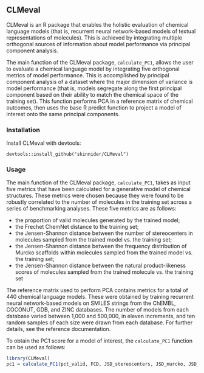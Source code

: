 ## CLMeval

CLMeval is an R package that enables the holistic evaluation of chemical language models (that is, recurrent neural network-based models of textual representations of molecules). This is achieved by integrating multiple orthogonal sources of information about model performance via principal component analysis.

The main function of the CLMeval package, `calculate_PC1`, allows the user to evaluate a chemical language model by integrating five orthogonal metrics of model performance. This is accomplished by principal component analysis of a dataset where the major dimension of variance is model performance (that is, models segregate along the first principal component based on their ability to match the chemical space of the training set). This function performs PCA in a reference matrix of chemical outcomes, then uses the base R predict function to project a model of interest onto the same principal components.

### Installation

Install CLMeval with devtools:

```
devtools::install_github("skinnider/CLMeval")
```

### Usage

The main function of the CLMeval package, `calculate_PC1`, takes as input five metrics that have been calculated for a generative model of chemical structures. These metrics were chosen because they were found to be robustly correlated to the number of molecules in the training set across a series of benchmarking analyses. These five metrics are as follows:

- the proportion of valid molecules generated by the trained model;
- the Frechet ChemNet distance to the training set;
- the Jensen-Shannon distance between the number of stereocenters in molecules sampled from the trained model vs. the training set;
- the Jensen-Shannon distance between the frequency distribution of Murcko scaffolds within molecules sampled from the trained model vs. the training set;
- the Jensen-Shannon distance between the natural product-likeness scores of molecules sampled from the trained molecule vs. the training set

The reference matrix used to perform PCA contains metrics for a total of 440 chemical language models. These were obtained by training recurrent neural network-based models on SMILES strings from the ChEMBL, COCONUT, GDB, and ZINC databases. The number of models from each database varied between 1,000 and 500,000, in eleven increments, and ten random samples of each size were drawn from each database. For further details, see the reference documentation.

To obtain the PC1 score for a model of interest, the `calculate_PC1` function can be used as follows:

```r
library(CLMeval)
pc1 = calculate_PC1(pct_valid, FCD, JSD_stereocenters, JSD_murcko, JSD_NP)
```

